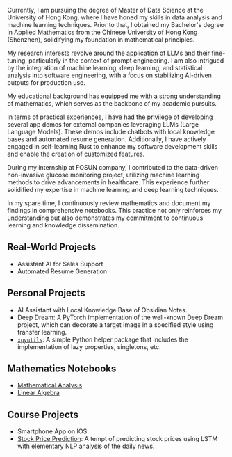 

Currently, I am pursuing the degree of Master of Data Science at the University of Hong Kong, where I have honed my skills in data analysis and machine learning techniques. 
Prior to that, I obtained my Bachelor's degree in Applied Mathematics from the Chinese University of Hong Kong (Shenzhen), solidifying my foundation in mathematical principles.

My research interests revolve around the application of LLMs and their fine-tuning, particularly in the context of prompt engineering. I am also intrigued by the integration of machine learning, deep learning, and statistical analysis into software engineering, with a focus on stabilizing AI-driven outputs for production use.

My educational background has equipped me with a strong understanding of mathematics, which serves as the backbone of my academic pursuits. 

In terms of practical experiences, I have had the privilege of developing several app demos for external companies leveraging LLMs (Large Language Models). These demos include chatbots with local knowledge bases and automated resume generation. Additionally, I have actively engaged in self-learning Rust to enhance my software development skills and enable the creation of customized features.

During my internship at FOSUN company, I contributed to the data-driven non-invasive glucose monitoring project, utilizing machine learning methods to drive advancements in healthcare. This experience further solidified my expertise in machine learning and deep learning techniques.

In my spare time, I continuously review mathematics and document my findings in comprehensive notebooks. This practice not only reinforces my understanding but also demonstrates my commitment to continuous learning and knowledge dissemination.


## Real-World Projects

- Assistant AI for Sales Support
- Automated Resume Generation

## Personal Projects

- AI Assistant with Local Knowledge Base of Obsidian Notes.
- Deep Dream: A PyTorch implementation of the well-known Deep Dream project, which can decorate a target image in a specified style using transfer learning. 
- [`xpyutils`](https://pypi.org/project/xpyutils/): A simple Python helper package that includes the implementation of lazy properties, singletons, etc.

## Mathematics Notebooks

- [Mathematical Analysis](https://isaac-fate.github.io/mathematical-analysis/intro.html)
- [Linear Algebra](https://isaac-fate.github.io/linear-algebra/intro.html)

## Course Projects

- Smartphone App on IOS
- [Stock Price Prediction](https://isaac-fate.github.io/stox/intro.html): A tempt of predicting stock prices using LSTM with elementary NLP analysis of the daily news.

